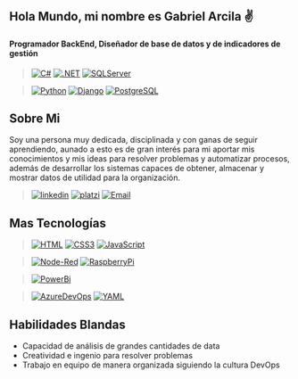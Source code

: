 ## Hola Mundo, mi nombre es Gabriel Arcila ✌️

#### Programador BackEnd, Diseñador de base de datos y de indicadores de gestión

> [![C#](https://img.shields.io/badge/Csharp-white?style=for-the-badge&logo=Csharp&logoColor=68217A&labelColor=white)]() [![.NET](https://img.shields.io/badge/Dotnet-white?style=for-the-badge&logo=dotnet&logoColor=black&labelColor=white)]() [![SQLServer](https://img.shields.io/badge/Microsoft_SQL_Server-white?style=for-the-badge&logo=microsoftsqlserver&logoColor=CC2927&labelColor=white)]()

> [![Python](https://img.shields.io/badge/Python-white?style=for-the-badge&logo=python&logoColor=3776AB&labelColor=white)]() [![Django](https://img.shields.io/badge/Django-white?style=for-the-badge&logo=django&logoColor=092E20&labelColor=white)]() [![PostgreSQL](https://img.shields.io/badge/Postgre_sql-white?style=for-the-badge&logo=postgresql&logoColor=black&labelColor=white)]()

## Sobre Mi
Soy una persona muy dedicada, disciplinada y con ganas de seguir aprendiendo, aunado a esto es de gran interés para mi aportar mis conocimientos y mis ideas para resolver problemas y automatizar procesos, además de desarrollar los sistemas capaces de obtener, almacenar y mostrar datos de utilidad para la organización.

>[![linkedin](https://img.shields.io/badge/Linkedin-white?style=for-the-badge&logo=linkedin&logoColor=0A66C2&labelColor=white)](https://www.linkedin.com/in/gabriel-arcila-programmer) [![platzi](https://img.shields.io/badge/Platzi-white?style=for-the-badge&logo=platzi&logoColor=98CA3F&labelColor=white)](https://platzi.com/p/Gabriel_Arcila) [![Email](https://img.shields.io/badge/Email-white?style=for-the-badge&logo=microsoftoutlook&logoColor=0078D4&labelColor=white)](mailto:gabriel_jesus1122@hotmail.com)

## Mas Tecnologías

> [![HTML](https://img.shields.io/badge/HTML5-white?style=for-the-badge&logo=html5&logoColor=E34F26&labelColor=white)]() [![CSS3](https://img.shields.io/badge/CSS3-white?style=for-the-badge&logo=css3&logoColor=1572B6&labelColor=white)]() [![JavaScript](https://img.shields.io/badge/JavaScript-white?style=for-the-badge&logo=javascript&logoColor=F7DF1E&labelColor=white)]()

>[![Node-Red](https://img.shields.io/badge/node_red-white?style=for-the-badge&logo=nodered&logoColor=8F0000&labelColor=white)]() [![RaspberryPi](https://img.shields.io/badge/raspberry_pi-white?style=for-the-badge&logo=raspberrypi&logoColor=A22846&labelColor=white)]()

>[![PowerBi](https://img.shields.io/badge/DAX_+_Power_Bi_+_Report_Builder-white?style=for-the-badge&logo=powerbi&logoColor=F2C811&labelColor=white)]()

>[![AzureDevOps](https://img.shields.io/badge/Azure_DevOps-white?style=for-the-badge&logo=AzureDevOps&logoColor=0078D7&labelColor=white)]() [![YAML](https://img.shields.io/badge/YAML-white?style=for-the-badge&logo=yaml&logoColor=CB171E&labelColor=white)]()

## Habilidades Blandas

- Capacidad de análisis de grandes cantidades de data 
- Creatividad e ingenio para resolver problemas
- Trabajo en equipo de manera organizada siguiendo la cultura DevOps
